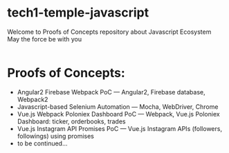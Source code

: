 # tech1-temple-javascript
Welcome to Proofs of Concepts repository about Javascript Ecosystem    
May the force be with you  

<p align="center">
	<img src="https://github.com/tech1-io/tech1-temple-javascript/blob/master/img/temple-js.jpg?raw=true" alt=""/>
</p>

# Proofs of Concepts:

* Angular2 Firebase Webpack PoC — Angular2, Firebase database, Webpack2
* Javascript-based Selenium Automation — Mocha, WebDriver, Chrome
* Vue.js Webpack Poloniex Dashboard PoC — Webpack, Vue.js Poloniex Dashboard: ticker, orderbooks, trades
* Vue.js Instagram API Promises PoC — Vue.js Instagram APIs (followers, followings) using promises
* to be continued...